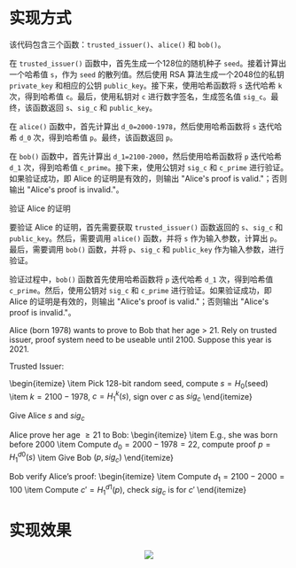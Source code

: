 # 实现方式
该代码包含三个函数：`trusted_issuer()`、`alice()` 和 `bob()`。

在 `trusted_issuer()` 函数中，首先生成一个128位的随机种子 `seed`。接着计算出一个哈希值 `s`，作为 `seed` 的散列值。然后使用 RSA 算法生成一个2048位的私钥 `private_key` 和相应的公钥 `public_key`。接下来，使用哈希函数将 `s` 迭代哈希 `k` 次，得到哈希值 `c`。最后，使用私钥对 `c` 进行数字签名，生成签名值 `sig_c`。最终，该函数返回 `s`、`sig_c` 和 `public_key`。

在 `alice()` 函数中，首先计算出 `d_0=2000-1978`，然后使用哈希函数将 `s` 迭代哈希 `d_0` 次，得到哈希值 `p`。最终，该函数返回 `p`。

在 `bob()` 函数中，首先计算出 `d_1=2100-2000`，然后使用哈希函数将 `p` 迭代哈希 `d_1` 次，得到哈希值 `c_prime`。接下来，使用公钥对 `sig_c` 和 `c_prime` 进行验证。如果验证成功，即 Alice 的证明是有效的，则输出 "Alice's proof is valid."；否则输出 "Alice's proof is invalid."。

验证 Alice 的证明

要验证 Alice 的证明，首先需要获取 `trusted_issuer()` 函数返回的 `s`、`sig_c` 和 `public_key`。然后，需要调用 `alice()` 函数，并将 `s` 作为输入参数，计算出 `p`。最后，需要调用 `bob()` 函数，并将 `p`、`sig_c` 和 `public_key` 作为输入参数，进行验证。

验证过程中，`bob()` 函数首先使用哈希函数将 `p` 迭代哈希 `d_1` 次，得到哈希值 `c_prime`。然后，使用公钥对 `sig_c` 和 `c_prime` 进行验证。如果验证成功，即 Alice 的证明是有效的，则输出 "Alice's proof is valid."；否则输出 "Alice's proof is invalid."。

Alice (born 1978) wants to prove to Bob that her age $>$ 21. Rely on trusted issuer, proof system need to be useable until 2100. Suppose this year is 2021.

Trusted Issuer:

\begin{itemize}
\item Pick 128-bit random seed, compute $s=H_0(\text{seed})$
\item $k=2100-1978$, $c=H_1^k(s)$, sign over $c$ as $sig_c$
\end{itemize}

Give Alice $s$ and $sig_c$

Alice prove her age $\geq 21$ to Bob:
\begin{itemize}
\item E.g., she was born before 2000
\item Compute $d_0=2000-1978=22$, compute proof $p=H_1^{d0}(s)$
\item Give Bob $(p,sig_c)$
\end{itemize}

Bob verify Alice’s proof:
\begin{itemize}
\item Compute $d_1=2100-2000=100$
\item Compute $c' = H_1^{d1}(p)$, check $sig_c$ is for $c'$
\end{itemize}

# 实现效果
<div align="center">
  <img src="https://github.com/Ljm200301/ljm/blob/main/pictures/Project6.png">
</div>
